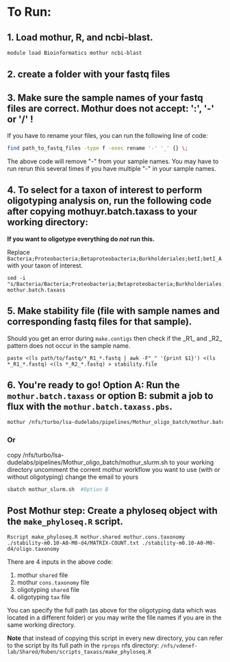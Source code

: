 # To Run:

## 1. Load mothur, R, and ncbi-blast.
```bash
module load Bioinformatics mothur ncbi-blast
```
## 2. create a folder with your fastq files
## 3. **Make sure the sample names of your fastq files are correct. Mothur does **not** accept: ':', '-' or '/' !**
If you have to rename your files, you can run the following line of code:
```bash
find path_to_fastq_files -type f -exec rename '-' '_' {} \;
```
The above code  will remove "-" from your sample names. You may have to run rerun this several times if you have multiple "-" in your sample names.

## 4. To select for a taxon of interest to perform oligotyping analysis on, run the following code after copying mothuyr.batch.taxass to your working directory:
**If you want to oligotype everything do *not* run this.** 

Replace <code> Bacteria;Proteobacteria;Betaproteobacteria;Burkholderiales;betI;betI_A </code> with your taxon of interest.
```
sed -i "s/Bacteria/Bacteria;Proteobacteria;Betaproteobacteria;Burkholderiales;betI;betI_A/g" mothur.batch.taxass
```

## 5. Make stability file (file with sample names and corresponding fastq files for that sample).
Should you get an error during <code>make.contigs</code> then check if the &#95;R1&#95; and &#95;R2&#95; pattern does not occur in the sample name.
```
paste <(ls path/to/fastq/*_R1_*.fastq | awk -F"_" '{print $1}') <(ls *_R1_*.fastq) <(ls *_R2_*.fastq) > stability.file
```

## 6. You're ready to go!  Option A:  Run the `mothur.batch.taxass` or option B: submit a job to flux with the `mothur.batch.taxass.pbs`.
```bash
mothur /nfs/turbo/lsa-dudelabs/pipelines/Mothur_oligo_batch/mothur.batch.taxass  #Option A
```
### Or
copy /nfs/turbo/lsa-dudelabs/pipelines/Mothur_oligo_batch/mothur_slurm.sh to your working directory
uncomment the corrent mothur workflow you want to use (with or without oligotyping)
change the email to yours
```bash
sbatch mothur_slurm.sh  #Option B
```

## Post Mothur step: Create a phyloseq object with the `make_phyloseq.R` script.
```
Rscript make_phyloseq.R mothur.shared mothur.cons.taxonomy ./stability-m0.10-A0-M0-d4/MATRIX-COUNT.txt ./stability-m0.10-A0-M0-d4/oligo.taxonomy
```
There are 4 inputs in the above code:
 1. mothur `shared` file
 2. mothur `cons.taxonomy` file 
 3. oligotyping `shared` file 
 4. oligotyping `tax` file  
 
You can specify the full path (as above for the oligotyping data which was located in a different folder) or you may write the file names if you are in the same working directory.

**Note** that instead of copying this script in every new directory, you can refer to the script by its full path in the `rprops` nfs directory: `/nfs/vdenef-lab/Shared/Ruben/scripts_taxass/make_phyloseq.R`
